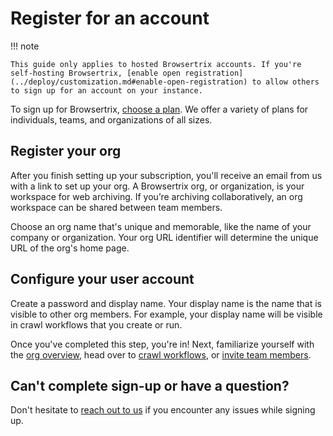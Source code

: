 # Register for an account

!!! note

    This guide only applies to hosted Browsertrix accounts. If you're self-hosting Browsertrix, [enable open registration](../deploy/customization.md#enable-open-registration) to allow others to sign up for an account on your instance.

To sign up for Browsertrix, [choose a plan](https://browsertrix.com/). We offer a variety of plans for individuals, teams, and organizations of all sizes.

## Register your org

After you finish setting up your subscription, you'll receive an email from us with a link to set up your org. A Browsertrix org, or organization, is your workspace for web archiving. If you’re archiving collaboratively, an org workspace can be shared between team members.

Choose an org name that's unique and memorable, like the name of your company or organization. Your org URL identifier will determine the unique URL of the org's home page.

## Configure your user account

Create a password and display name. Your display name is the name that is visible to other org members. For example, your display name will be visible in crawl workflows that you create or run.

Once you've completed this step, you're in! Next, familiarize yourself with the [org overview](./overview.md), head over to [crawl workflows](./crawl-workflows.md), or [invite team members](./org-settings.md).

## Can't complete sign-up or have a question?

Don't hesitate to [reach out to us](mailto:support@webrecorder.org) if you encounter any issues while signing up.
